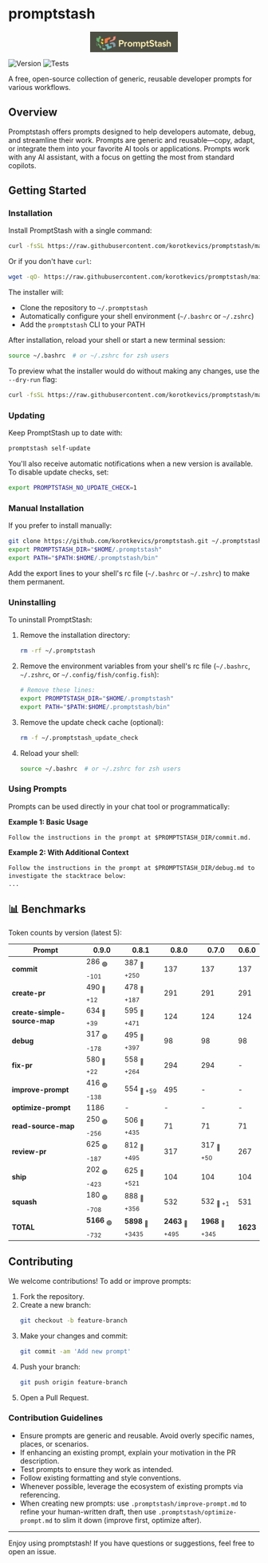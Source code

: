 # promptstash

<div style="display: flex; justify-content: center; align-items: center; width: 100%;">
  <img src="static/logo.png" alt="Promptstash Logo" style="width:35%;height:35%;object-fit:contain;" />
</div>


![Version](https://img.shields.io/github/v/release/korotkevics/promptstash)
![Tests](https://github.com/korotkevics/promptstash/actions/workflows/test.yml/badge.svg?branch=main)

A free, open-source collection of generic, reusable developer prompts for various workflows.

## Overview

Promptstash offers prompts designed to help developers automate, debug, and streamline their work. Prompts are generic and reusable—copy, adapt, or integrate them into your favorite AI tools or applications. Prompts work with any AI assistant, with a focus on getting the most from standard copilots.

## Getting Started

### Installation

Install PromptStash with a single command:

```bash
curl -fsSL https://raw.githubusercontent.com/korotkevics/promptstash/main/install.sh | bash
```

Or if you don't have `curl`:

```bash
wget -qO- https://raw.githubusercontent.com/korotkevics/promptstash/main/install.sh | bash
```

The installer will:
- Clone the repository to `~/.promptstash`
- Automatically configure your shell environment (`~/.bashrc` or `~/.zshrc`)
- Add the `promptstash` CLI to your PATH

After installation, reload your shell or start a new terminal session:

```bash
source ~/.bashrc  # or ~/.zshrc for zsh users
```

To preview what the installer would do without making any changes, use the `--dry-run` flag:

```bash
curl -fsSL https://raw.githubusercontent.com/korotkevics/promptstash/main/install.sh | bash -s -- --dry-run
```

### Updating

Keep PromptStash up to date with:

```bash
promptstash self-update
```

You'll also receive automatic notifications when a new version is available. To disable update checks, set:

```bash
export PROMPTSTASH_NO_UPDATE_CHECK=1
```

### Manual Installation

If you prefer to install manually:

```bash
git clone https://github.com/korotkevics/promptstash.git ~/.promptstash
export PROMPTSTASH_DIR="$HOME/.promptstash"
export PATH="$PATH:$HOME/.promptstash/bin"
```

Add the export lines to your shell's rc file (`~/.bashrc` or `~/.zshrc`) to make them permanent.

### Uninstalling

To uninstall PromptStash:

1. Remove the installation directory:
   ```bash
   rm -rf ~/.promptstash
   ```

2. Remove the environment variables from your shell's rc file (`~/.bashrc`, `~/.zshrc`, or `~/.config/fish/config.fish`):
   ```bash
   # Remove these lines:
   export PROMPTSTASH_DIR="$HOME/.promptstash"
   export PATH="$PATH:$HOME/.promptstash/bin"
   ```

3. Remove the update check cache (optional):
   ```bash
   rm -f ~/.promptstash_update_check
   ```

4. Reload your shell:
   ```bash
   source ~/.bashrc  # or ~/.zshrc for zsh users
   ```

### Using Prompts

Prompts can be used directly in your chat tool or programmatically:

**Example 1: Basic Usage**

```text
Follow the instructions in the prompt at $PROMPTSTASH_DIR/commit.md.
```

**Example 2: With Additional Context**

```text
Follow the instructions in the prompt at $PROMPTSTASH_DIR/debug.md to investigate the stacktrace below:
...
```

## 📊 Benchmarks

Token counts by version (latest 5):

| Prompt | **0.9.0** | **0.8.1** | **0.8.0** | **0.7.0** | **0.6.0** |
|---|---|---|---|---|---|
| **commit** | 286 <sub>🟢 -101</sub> | 387 <sub>🔴 +250</sub> | 137 | 137 | 137 |
| **create-pr** | 490 <sub>🔴 +12</sub> | 478 <sub>🔴 +187</sub> | 291 | 291 | 291 |
| **create-simple-source-map** | 634 <sub>🔴 +39</sub> | 595 <sub>🔴 +471</sub> | 124 | 124 | 124 |
| **debug** | 317 <sub>🟢 -178</sub> | 495 <sub>🔴 +397</sub> | 98 | 98 | 98 |
| **fix-pr** | 580 <sub>🔴 +22</sub> | 558 <sub>🔴 +264</sub> | 294 | 294 | - |
| **improve-prompt** | 416 <sub>🟢 -138</sub> | 554 <sub>🔴 +59</sub> | 495 | - | - |
| **optimize-prompt** | 1186 | - | - | - | - |
| **read-source-map** | 250 <sub>🟢 -256</sub> | 506 <sub>🔴 +435</sub> | 71 | 71 | 71 |
| **review-pr** | 625 <sub>🟢 -187</sub> | 812 <sub>🔴 +495</sub> | 317 | 317 <sub>🔴 +50</sub> | 267 |
| **ship** | 202 <sub>🟢 -423</sub> | 625 <sub>🔴 +521</sub> | 104 | 104 | 104 |
| **squash** | 180 <sub>🟢 -708</sub> | 888 <sub>🔴 +356</sub> | 532 | 532 <sub>🔴 +1</sub> | 531 |
| **TOTAL** | **5166** <sub>🟢 -732</sub> | **5898** <sub>🔴 +3435</sub> | **2463** <sub>🔴 +495</sub> | **1968** <sub>🔴 +345</sub> | **1623** |


## Contributing

We welcome contributions! To add or improve prompts:

1. Fork the repository.
2. Create a new branch:
   ```zsh
   git checkout -b feature-branch
   ```
3. Make your changes and commit:
   ```zsh
   git commit -am 'Add new prompt'
   ```
4. Push your branch:
   ```zsh
   git push origin feature-branch
   ```
5. Open a Pull Request.

### Contribution Guidelines

- Ensure prompts are generic and reusable. Avoid overly specific names, places, or scenarios.
- If enhancing an existing prompt, explain your motivation in the PR description.
- Test prompts to ensure they work as intended.
- Follow existing formatting and style conventions.
- Whenever possible, leverage the ecosystem of existing prompts via referencing.
- When creating new prompts: use `.promptstash/improve-prompt.md` to refine your human-written draft, then use `.promptstash/optimize-prompt.md` to slim it down (improve first, optimize after).

---

Enjoy using promptstash! If you have questions or suggestions, feel free to open an issue.
